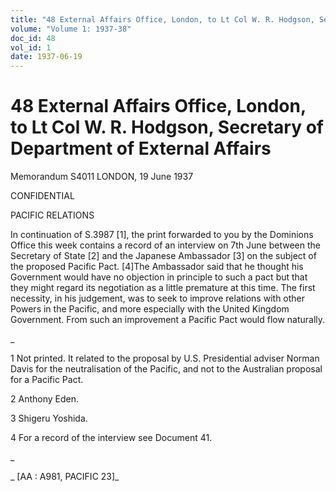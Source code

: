 ```yaml
---
title: "48 External Affairs Office, London, to Lt Col W. R. Hodgson, Secretary of Department of External Affairs"
volume: "Volume 1: 1937-38"
doc_id: 48
vol_id: 1
date: 1937-06-19
---
```


# 48 External Affairs Office, London, to Lt Col W. R. Hodgson, Secretary of Department of External Affairs

Memorandum S4011 LONDON, 19 June 1937

CONFIDENTIAL

PACIFIC RELATIONS

In continuation of S.3987 [1], the print forwarded to you by the Dominions Office this week contains a record of an interview on 7th June between the Secretary of State [2] and the Japanese Ambassador [3] on the subject of the proposed Pacific Pact. [4]The Ambassador said that he thought his Government would have no objection in principle to such a pact but that they might regard its negotiation as a little premature at this time. The first necessity, in his judgement, was to seek to improve relations with other Powers in the Pacific, and more especially with the United Kingdom Government. From such an improvement a Pacific Pact would flow naturally.

_

1 Not printed. It related to the proposal by U.S. Presidential adviser Norman Davis for the neutralisation of the Pacific, and not to the Australian proposal for a Pacific Pact.

2 Anthony Eden.

3 Shigeru Yoshida.

4 For a record of the interview see Document 41.

_

_ [AA : A981, PACIFIC 23]_
